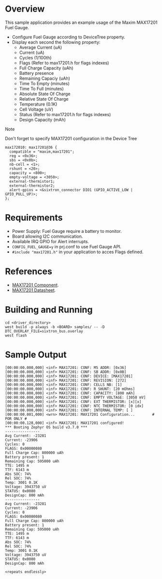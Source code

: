 # Overview

This sample application provides an example usage of the Maxim MAX17201 Fuel Gauge.

- Configure Fuel Gauge according to DeviceTree property.
- Display each second the following property:
  - Average Current (uA)
  - Current (uA)
  - Cycles (1/100th)
  - Flags (Refer to max17201.h for flags indexes)
  - Full Charge Capacity (uAh)
  - Battery presence
  - Remaining Capaciy (uAh)
  - Time To Empty (minutes)
  - Time To Full (minutes)
  - Absolute State Of Charge
  - Relative State Of Charge
  - Temperature (0.1K)
  - Cell Voltage (uV)
  - Status (Refer to max17201.h for flags indexes)
  - Design Capacity (mAh)

> [!NOTE]
>
> Don't forget to specify MAX17201 configuration in the Device Tree
>
> ```shell
> max172010: max17201@36 {
> 	compatible = "maxim,max17201";
> 	reg = <0x36>;
> 	sbs = <0x0b>;
> 	nb-cell = <1>;
> 	rshunt = <20>;
> 	capacity = <800>;
> 	empty-voltage = <3050>;
> 	external-thermistor1;
> 	external-thermistor2;
> 	alert-gpios = <&sixtron_connector DIO1 (GPIO_ACTIVE_LOW | GPIO_PULL_UP)>;
> };
> ```

# Requirements

- Power Supply: Fuel Gauge require a battery to monitor.
- Board allowing I2C communication.
- Available IRQ GPIO for Alert interrupts.
- `CONFIG_FUEL_GAUGE=y` in prj.conf to use Fuel Gauge API.
- `#include "max17201.h"` in your application to acces Flags defined.

# References

- [MAX17201 Component](https://www.maximintegrated.com/en/products/power/battery-management/MAX17201.html/storefront/storefront.html).
- [MAX17201 Datasheet](https://www.mouser.fr/datasheet/2/609/MAX17201_MAX17215-3469373.pdf).

# Building and Running

```shell
cd <driver_directory>
west build -p always -b <BOARD> samples/ -- -D DTC_OVERLAY_FILE=sixtron_bus.overlay
west flash
```

# Sample Output

```shell
[00:00:00.000,000] <inf> MAX17201: CONF: M5 ADDR: [0x36]
[00:00:00.000,000] <inf> MAX17201: CONF: SB ADDR: [0x0B]
[00:00:00.000,000] <inf> MAX17201: CONF: DEVICE: [MAX17201]
[00:00:00.000,000] <inf> MAX17201: CONF: REVISION: [272]
[00:00:00.000,000] <inf> MAX17201: CONF: CELLS NB: [1]
[00:00:00.000,000] <inf> MAX17201: CONF: R SHUNT: [20 mOhms]
[00:00:00.000,000] <inf> MAX17201: CONF: CAPACITY: [800 mAh]
[00:00:00.000,000] <inf> MAX17201: CONF: EMPTY VOLTAGE: [3050 mV]
[00:00:00.000,000] <inf> MAX17201: CONF: EXT THERMISTOR: [x][x]
[00:00:00.000,000] <inf> MAX17201: CONF: NTC THERMISTOR: [0 idx]
[00:00:00.000,000] <inf> MAX17201: CONF: INTERNAL TEMP: [ ]
[00:00:00.001,000] <wrn> MAX17201: MAX17201 Configuration...		# POR ONLY #
[00:00:00.128,000] <inf> MAX17201: MAX17201 configured!
*** Booting Zephyr OS build v3.7.0 ***
----------------
Avg Current: -23281
Current: -23906
Cycles: 0
FLAGS: 0x00000080
Full Charge Cap: 800000 uAh
Battery present: 1
Remaining Cap: 595000 uAh
TTE: 1495 m
TTF: 6143 m
Abs SOC: 74%
Rel SOC: 74%
Temp: 3001 0.1K
Voltage: 3943750 uV
STATUS: 0x0080
DesignCap: 800 mAh
----------------
Avg Current: -23281
Current: -23906
Cycles: 0
FLAGS: 0x00000080
Full Charge Cap: 800000 uAh
Battery present: 1
Remaining Cap: 595000 uAh
TTE: 1495 m
TTF: 6143 m
Abs SOC: 74%
Rel SOC: 74%
Temp: 3001 0.1K
Voltage: 3943750 uV
STATUS: 0x0080
DesignCap: 800 mAh

<repeats endlessly>
```
